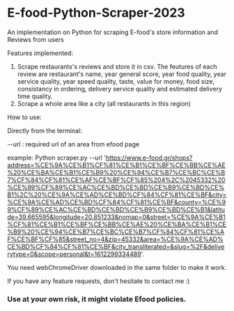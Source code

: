 # E-food-Python-Scraper-2023
An implementation on Python for scraping E-food's store information and Reviews from users


Features implemented:
1) Scrape restaurants's reviews and store it in csv. The feutures of each review are restaurant's name, year general score, year food quality, year service quality, year speed quality, taste, value for money, food size, consistancy in ordering, delivery service quality and estimated delivery time quality.
2) Scrape a whole area like a city (all restaurants in this region)

How to use:

Directly from the terminal: 

--url : required url of an area from efood page

example:
Python scraper.py --url 'https://www.e-food.gr/shops?address=%CE%9A%CE%B1%CF%81%CE%B1%CE%BF%CE%BB%CE%AE%20%CE%BA%CE%B1%CE%B9%20%CE%94%CE%B7%CE%BC%CE%B7%CF%84%CF%81%CE%AF%CE%BF%CF%85%204%2C%2045332%20%CE%99%CF%89%CE%AC%CE%BD%CE%BD%CE%B9%CE%BD%CE%B1%2C%20%CE%9A%CE%AD%CE%BD%CF%84%CF%81%CE%BF&city=%CE%9A%CE%AD%CE%BD%CF%84%CF%81%CE%BF&county=%CE%99%CF%89%CE%AC%CE%BD%CE%BD%CE%B9%CE%BD%CE%B1&latitude=39.665595&longitude=20.851233&nomap=0&street=%CE%9A%CE%B1%CF%81%CE%B1%CE%BF%CE%BB%CE%AE%20%CE%BA%CE%B1%CE%B9%20%CE%94%CE%B7%CE%BC%CE%B7%CF%84%CF%81%CE%AF%CE%BF%CF%85&street_no=4&zip=45332&area=%CE%9A%CE%AD%CE%BD%CF%84%CF%81%CE%BF&city_transliterated=&slug=%2F&deliverytype=0&scope=personal&t=1612299334489'.

You need webChromeDriver downloaded in the same folder to make it work.

If you have any feature requests, don't hesitate to contact me :)

### Use at your own risk, it might violate Efood policies.
